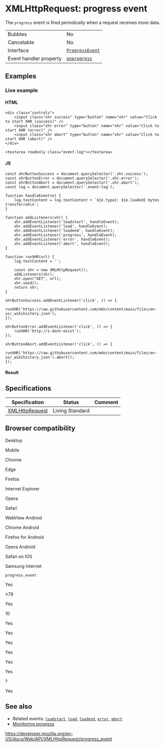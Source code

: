 XMLHttpRequest: progress event
==============================

The `progress` event is fired periodically when a request receives more data.

<table><tbody><tr class="odd"><td>Bubbles</td><td>No</td></tr><tr class="even"><td>Cancelable</td><td>No</td></tr><tr class="odd"><td>Interface</td><td><a href="../progressevent"><code>ProgressEvent</code></a></td></tr><tr class="even"><td>Event handler property</td><td><a href="../xmlhttprequesteventtarget/onprogress"><code>onprogress</code></a></td></tr></tbody></table>

Examples
--------

### Live example

#### HTML

    <div class="controls">
        <input class="xhr success" type="button" name="xhr" value="Click to start XHR (success)" />
        <input class="xhr error" type="button" name="xhr" value="Click to start XHR (error)" />
        <input class="xhr abort" type="button" name="xhr" value="Click to start XHR (abort)" />
    </div>

    <textarea readonly class="event-log"></textarea>

#### JS

    const xhrButtonSuccess = document.querySelector('.xhr.success');
    const xhrButtonError = document.querySelector('.xhr.error');
    const xhrButtonAbort = document.querySelector('.xhr.abort');
    const log = document.querySelector('.event-log');

    function handleEvent(e) {
        log.textContent = log.textContent + `${e.type}: ${e.loaded} bytes transferred\n`;
    }

    function addListeners(xhr) {
        xhr.addEventListener('loadstart', handleEvent);
        xhr.addEventListener('load', handleEvent);
        xhr.addEventListener('loadend', handleEvent);
        xhr.addEventListener('progress', handleEvent);
        xhr.addEventListener('error', handleEvent);
        xhr.addEventListener('abort', handleEvent);
    }

    function runXHR(url) {
        log.textContent = '';

        const xhr = new XMLHttpRequest();
        addListeners(xhr);
        xhr.open("GET", url);
        xhr.send();
        return xhr;
    }

    xhrButtonSuccess.addEventListener('click', () => {
        runXHR('https://raw.githubusercontent.com/mdn/content/main/files/en-us/_wikihistory.json');
    });

    xhrButtonError.addEventListener('click', () => {
        runXHR('http://i-dont-exist');
    });

    xhrButtonAbort.addEventListener('click', () => {
        runXHR('https://raw.githubusercontent.com/mdn/content/main/files/en-us/_wikihistory.json').abort();
    });

#### Result

Specifications
--------------

<table><thead><tr class="header"><th>Specification</th><th>Status</th><th>Comment</th></tr></thead><tbody><tr class="odd"><td><a href="https://xhr.spec.whatwg.org/#event-xhr-progress">XMLHttpRequest</a></td><td><span class="spec-living">Living Standard</span></td><td></td></tr></tbody></table>

Browser compatibility
---------------------

Desktop

Mobile

Chrome

Edge

Firefox

Internet Explorer

Opera

Safari

WebView Android

Chrome Android

Firefox for Android

Opera Android

Safari on IOS

Samsung Internet

`progress_event`

Yes

≤79

Yes

10

Yes

Yes

Yes

Yes

Yes

Yes

?

Yes

See also
--------

-   Related events: [`loadstart`](loadstart_event), [`load`](load_event), [`loadend`](loadend_event), [`error`](error_event), [`abort`](abort_event)
-   [Monitoring progress](using_xmlhttprequest#monitoring_progress)

<a href="https://developer.mozilla.org/en-US/docs/Web/API/XMLHttpRequest/progress_event" class="_attribution-link">https://developer.mozilla.org/en-US/docs/Web/API/XMLHttpRequest/progress_event</a>
